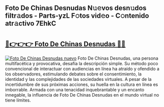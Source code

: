 ## Foto De Chinas Desnudas N𝚞𝚎vos desn𝚞dos filtr𝚊dos - Parts-yzL F𝚘tos vid𝚎o - C𝚘ntenido atr𝚊ctivo 7EhkC

# <h2><a href="http://mb6sqn.tromn.icu/?c=Foto+De+Chinas+Desnudas">🔗👉👉👉 Foto De Chinas Desnudas 🔗🔗</a></h2>

[![Foto De Chinas Desnudas nuevo](https://i.imgur.com/pEAQMta.gif)](http://mb6sqn.tromn.icu/?c=Foto+De+Chinas+Desnudas)
Foto De Chinas Desnudas, una persona multifacética y provocativa, desafía la descripción simple. Su método poco convencional de interactuar con audiencias en línea ha atraído y ofendido a los observadores, estimulando debates sobre el consentimiento, la identidad y las complejidades de las sociedades virtuales. A pesar de la incertidumbre de sus próximas acciones, su huella en la cultura en línea es imborrable. Armada con una tenacidad inquebrantable y un encanto innegable, la influencia de Foto De Chinas Desnudas en el mundo virtual no tiene límites.
